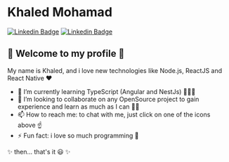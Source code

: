 # Khaled Mohamad

[![Linkedin Badge](https://img.shields.io/badge/-LinkedIn-blue?style=flat-square&logo=linkedin&link=https://www.linkedin.com/in/khaledmk/)](https://www.linkedin.com/in/khaledmohamadkhalil/) 
[![Linkedin Badge](https://img.shields.io/badge/-Email-c23208?style=flat-square&logo=Gmail&logoColor=white&link=mailto:kha.led002@hotmail.com)](mailto:kha.led002@hotmail.com) 

## 🚀 Welcome to my profile 🚀

My name is Khaled, and i love new technologies like Node.js, ReactJS and React Native ❤

- 🌱 I’m currently learning TypeScript (Angular and NestJs) 📘👨‍🎓
- 👯 I’m looking to collaborate on any OpenSource project to gain experience and learn as much as I can 🙏💪
- 📫 How to reach me: to chat with me, just click on one of the icons above ☝
- ⚡ Fun fact: i love so much programming 💖

✨ then... that's it 😃 ✨

